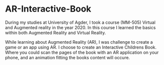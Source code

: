 # AR-Interactive-Book
During my studies at University of Agder, I took a course (MM-505) Virtual and Augmented reality in the year 2020.
In this course I learned the basics within both Augmented Reality and Virtual Reality.

While learning about Augmented Reality (AR), I was challenge to create a game or an app using AR. 
I choose to create an Interactive Childrens Book. 
Where you could scan the pages of the book with an AR application on your phone, and an animation fitting the books content will occure.
